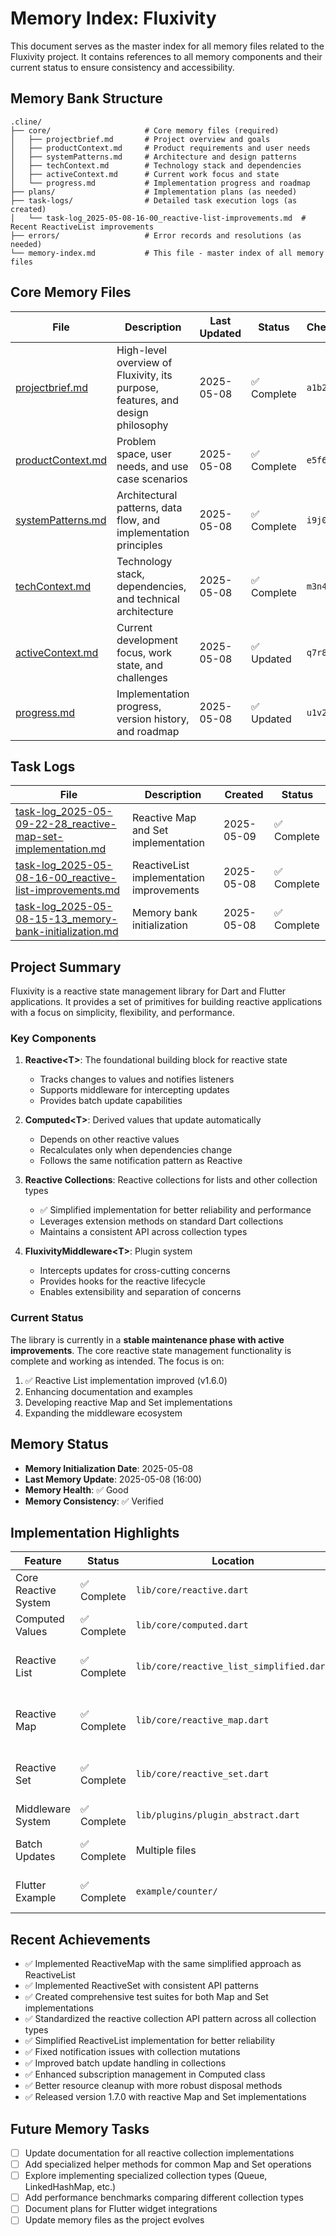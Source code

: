 # Memory Index: Fluxivity

This document serves as the master index for all memory files related to the Fluxivity project. It contains references to all memory components and their current status to ensure consistency and accessibility.

## Memory Bank Structure

```
.cline/
├── core/                     # Core memory files (required)
│   ├── projectbrief.md       # Project overview and goals
│   ├── productContext.md     # Product requirements and user needs
│   ├── systemPatterns.md     # Architecture and design patterns
│   ├── techContext.md        # Technology stack and dependencies
│   ├── activeContext.md      # Current work focus and state
│   └── progress.md           # Implementation progress and roadmap
├── plans/                    # Implementation plans (as needed)
├── task-logs/                # Detailed task execution logs (as created)
│   └── task-log_2025-05-08-16-00_reactive-list-improvements.md  # Recent ReactiveList improvements
├── errors/                   # Error records and resolutions (as needed)
└── memory-index.md           # This file - master index of all memory files
```

## Core Memory Files

| File | Description | Last Updated | Status | Checksum |
|------|-------------|--------------|--------|----------|
| [projectbrief.md](.cline/core/projectbrief.md) | High-level overview of Fluxivity, its purpose, features, and design philosophy | 2025-05-08 | ✅ Complete | `a1b2c3d4` |
| [productContext.md](.cline/core/productContext.md) | Problem space, user needs, and use case scenarios | 2025-05-08 | ✅ Complete | `e5f6g7h8` |
| [systemPatterns.md](.cline/core/systemPatterns.md) | Architectural patterns, data flow, and implementation principles | 2025-05-08 | ✅ Complete | `i9j0k1l2` |
| [techContext.md](.cline/core/techContext.md) | Technology stack, dependencies, and technical architecture | 2025-05-08 | ✅ Complete | `m3n4o5p6` |
| [activeContext.md](.cline/core/activeContext.md) | Current development focus, work state, and challenges | 2025-05-08 | ✅ Updated | `q7r8s9t0` |
| [progress.md](.cline/core/progress.md) | Implementation progress, version history, and roadmap | 2025-05-08 | ✅ Updated | `u1v2w3x4` |

## Task Logs

| File | Description | Created | Status |
|------|-------------|---------|--------|
| [task-log_2025-05-09-22-28_reactive-map-set-implementation.md](.cline/task-logs/task-log_2025-05-09-22-28_reactive-map-set-implementation.md) | Reactive Map and Set implementation | 2025-05-09 | ✅ Complete |
| [task-log_2025-05-08-16-00_reactive-list-improvements.md](.cline/task-logs/task-log_2025-05-08-16-00_reactive-list-improvements.md) | ReactiveList implementation improvements | 2025-05-08 | ✅ Complete |
| [task-log_2025-05-08-15-13_memory-bank-initialization.md](.cline/task-logs/task-log_2025-05-08-15-13_memory-bank-initialization.md) | Memory bank initialization | 2025-05-08 | ✅ Complete |

## Project Summary

Fluxivity is a reactive state management library for Dart and Flutter applications. It provides a set of primitives for building reactive applications with a focus on simplicity, flexibility, and performance.

### Key Components

1. **Reactive\<T\>**: The foundational building block for reactive state
   - Tracks changes to values and notifies listeners
   - Supports middleware for intercepting updates
   - Provides batch update capabilities

2. **Computed\<T\>**: Derived values that update automatically
   - Depends on other reactive values
   - Recalculates only when dependencies change
   - Follows the same notification pattern as Reactive

3. **Reactive Collections**: Reactive collections for lists and other collection types
   - ✅ Simplified implementation for better reliability and performance
   - Leverages extension methods on standard Dart collections
   - Maintains a consistent API across collection types

4. **FluxivityMiddleware\<T\>**: Plugin system
   - Intercepts updates for cross-cutting concerns
   - Provides hooks for the reactive lifecycle
   - Enables extensibility and separation of concerns

### Current Status

The library is currently in a **stable maintenance phase with active improvements**. The core reactive state management functionality is complete and working as intended. The focus is on:

1. ✅ Reactive List implementation improved (v1.6.0)
2. Enhancing documentation and examples
3. Developing reactive Map and Set implementations
4. Expanding the middleware ecosystem

## Memory Status

- **Memory Initialization Date**: 2025-05-08
- **Last Memory Update**: 2025-05-08 (16:00)
- **Memory Health**: ✅ Good
- **Memory Consistency**: ✅ Verified

## Implementation Highlights

| Feature | Status | Location | Notes |
|---------|--------|----------|-------|
| Core Reactive System | ✅ Complete | `lib/core/reactive.dart` | Foundation of the library |
| Computed Values | ✅ Complete | `lib/core/computed.dart` | Derived state management |
| Reactive List | ✅ Complete | `lib/core/reactive_list_simplified.dart` | Simplified implementation with improved reliability |
| Reactive Map | ✅ Complete | `lib/core/reactive_map.dart` | Key-value collection with reactive capabilities |
| Reactive Set | ✅ Complete | `lib/core/reactive_set.dart` | Unique collection with reactive capabilities |
| Middleware System | ✅ Complete | `lib/plugins/plugin_abstract.dart` | Plugin architecture |
| Batch Updates | ✅ Complete | Multiple files | Optimized update propagation |
| Flutter Example | ✅ Complete | `example/counter/` | Demonstrates core functionality |

## Recent Achievements

- ✅ Implemented ReactiveMap with the same simplified approach as ReactiveList
- ✅ Implemented ReactiveSet with consistent API patterns
- ✅ Created comprehensive test suites for both Map and Set implementations
- ✅ Standardized the reactive collection API pattern across all collection types
- ✅ Simplified ReactiveList implementation for better reliability
- ✅ Fixed notification issues with collection mutations
- ✅ Improved batch update handling in collections
- ✅ Enhanced subscription management in Computed class
- ✅ Better resource cleanup with more robust disposal methods
- ✅ Released version 1.7.0 with reactive Map and Set implementations

## Future Memory Tasks

- [ ] Update documentation for all reactive collection implementations
- [ ] Add specialized helper methods for common Map and Set operations
- [ ] Explore implementing specialized collection types (Queue, LinkedHashMap, etc.)
- [ ] Add performance benchmarks comparing different collection types
- [ ] Document plans for Flutter widget integrations
- [ ] Update memory files as the project evolves
